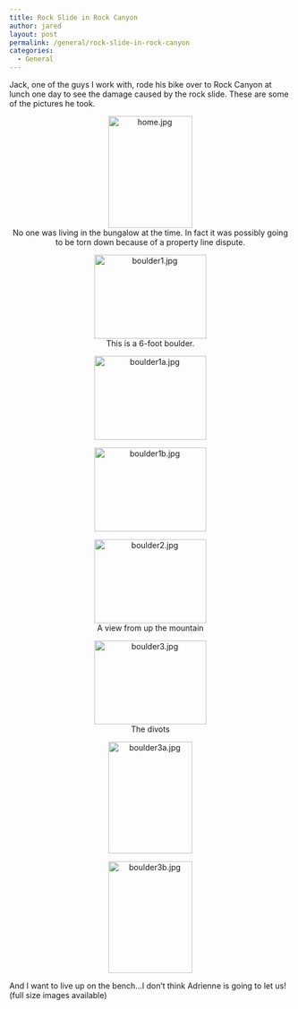 ```yaml
---
title: Rock Slide in Rock Canyon
author: jared
layout: post
permalink: /general/rock-slide-in-rock-canyon
categories:
  - General
---
```

Jack, one of the guys I work with, rode his bike over to Rock Canyon at lunch one day to see the damage caused by the rock slide. These are some of the pictures he took.

<div align="center">
  <a href="http://jared.ottleys.net/archives/images/home.jpg" rel="lightbox[40]"><img alt="home.jpg" src="http://jared.ottleys.net/archives/images/home-thumb.jpg" width="150" height="200" /></a><br /> No one was living in the bungalow at the time. In fact it was possibly going to be torn down because of a property line dispute.</p> <p>
    <a href="http://jared.ottleys.net/archives/images/boulder1.jpg" rel="lightbox[40]"><img alt="boulder1.jpg" src="http://jared.ottleys.net/archives/images/boulder1-thumb.jpg" width="200" height="150" /></a><br /> This is a 6-foot boulder.
  </p>
  
  <p>
    <a href="http://jared.ottleys.net/archives/images/boulder1a.jpg" rel="lightbox[40]"><img alt="boulder1a.jpg" src="http://jared.ottleys.net/archives/images/boulder1a-thumb.jpg" width="200" height="150" /></a>
  </p>
  
  <p>
    <a href="http://jared.ottleys.net/archives/images/boulder1b.jpg" rel="lightbox[40]"><img alt="boulder1b.jpg" src="http://jared.ottleys.net/archives/images/boulder1b-thumb.jpg" width="200" height="150" /></a>
  </p>
  
  <p>
    <a href="http://jared.ottleys.net/archives/images/boulder2.jpg" rel="lightbox[40]"><img alt="boulder2.jpg" src="http://jared.ottleys.net/archives/images/boulder2-thumb.jpg" width="200" height="150" /></a><br /> A view from up the mountain
  </p>
  
  <p>
    <a href="http://jared.ottleys.net/archives/images/boulder3.jpg" rel="lightbox[40]"><img alt="boulder3.jpg" src="http://jared.ottleys.net/archives/images/boulder3-thumb.jpg" width="200" height="150" /></a><br /> The divots
  </p>
  
  <p>
    <a href="http://jared.ottleys.net/archives/images/boulder3a.jpg" rel="lightbox[40]"><img alt="boulder3a.jpg" src="http://jared.ottleys.net/archives/images/boulder3a-thumb.jpg" width="150" height="200" /></a>
  </p>
  
  <p>
    <a href="http://jared.ottleys.net/archives/images/boulder3b.jpg" rel="lightbox[40]"><img alt="boulder3b.jpg" src="http://jared.ottleys.net/archives/images/boulder3b-thumb.jpg" width="150" height="200" /></a></div> <p>
      And I want to live up on the bench&#8230;I don&#8217;t think Adrienne is going to let us! (full size images available)
    </p>